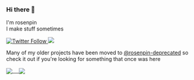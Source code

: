 ### Hi there 👋
I'm rosenpin\
I make stuff sometimes


<p>
  <a href="https://twitter.com/rosenpin">
    <img alt="Twitter Follow" src="https://img.shields.io/twitter/follow/rosenpin?style=for-the-badge&logo=Twitter&label=Follow">
  </a>

<a target="_blank" href="https://www.paypal.me/rosenfeldtomer/5usd" title="Donate using PayPal">
  <img src="https://img.shields.io/badge/donate-$-lightgray?style=for-the-badge&logo=Paypal" />
</a>
</p>



Many of my older projects have been moved to [@rosenpin-deprecated](https://github.com/rosenpin-deprecated) so check it out if you're looking for something that once was here

<a href="https://github.com/rosenpin">
  <img align="center" src="https://github-readme-stats.vercel.app/api?username=rosenpin&count_private=true" /> 
</a>
<a href="https://github.com/rosenpin">
  <img align="center" src="https://github-readme-stats.vercel.app/api/top-langs/?username=rosenpin&exclude_repo=always-on-amoled,pokemon-go-enhancer,custom-analog-clock-view,dbz-battery-widget,fading-text-view" />
</a>
